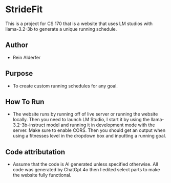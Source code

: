 # StrideFit
This is a project for CS 170 that is a website that uses LM studios with llama-3.2-3b to generate a unique running schedule.

## Author
-   Rein Alderfer

## Purpose
-   To create custom running schedules for any goal.

## How To Run
-   The website runs by running off of live server or running the website locally. Then you need to launch LM Studio, I start it by using the llama-3.2-3b-instruct model and running it in development mode with the server. Make sure to enable CORS. Then you should get an output when using a fitnesses level in the dropdown box and inputting a running goal.

## Code attributation
-   Assume that the code is AI generated unless specified otherwise. All code was generated by ChatGpt 4o then I edited select parts to make the website fully functional.
